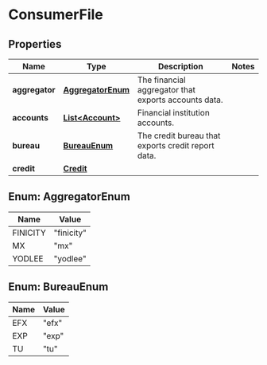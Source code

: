 

# ConsumerFile


## Properties

| Name | Type | Description | Notes |
|------------ | ------------- | ------------- | -------------|
|**aggregator** | [**AggregatorEnum**](#AggregatorEnum) | The financial aggregator that exports accounts data. |  |
|**accounts** | [**List&lt;Account&gt;**](Account.md) | Financial institution accounts. |  |
|**bureau** | [**BureauEnum**](#BureauEnum) | The credit bureau that exports credit report data. |  |
|**credit** | [**Credit**](Credit.md) |  |  |



## Enum: AggregatorEnum

| Name | Value |
|---- | -----|
| FINICITY | &quot;finicity&quot; |
| MX | &quot;mx&quot; |
| YODLEE | &quot;yodlee&quot; |



## Enum: BureauEnum

| Name | Value |
|---- | -----|
| EFX | &quot;efx&quot; |
| EXP | &quot;exp&quot; |
| TU | &quot;tu&quot; |



